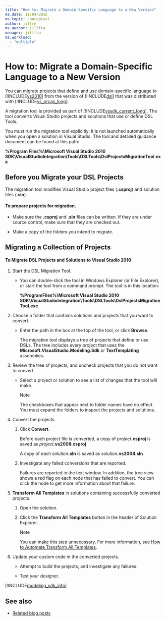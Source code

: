 ```yaml
---
title: "How to: Migrate a Domain-Specific Language to a New Version"
ms.date: 11/04/2016
ms.topic: conceptual
author: jillre
ms.author: jillfra
manager: jillfra
ms.workload:
  - "multiple"
---
```

# How to: Migrate a Domain-Specific Language to a New Version
You can migrate projects that define and use domain-specific language to [!INCLUDE[vs2010](../misc/includes/vs2010_md.md)] from the version of [!INCLUDE[dsl](../modeling/includes/dsl_md.md)] that was distributed with [!INCLUDE[vs_orcas_long](../debugger/includes/vs_orcas_long_md.md)].

 A migration tool is provided as part of [!INCLUDE[vssdk_current_long](../misc/includes/vssdk_current_long_md.md)]. The tool converts Visual Studio projects and solutions that use or define DSL Tools.

 You must run the migration tool explicitly: it is not launched automatically when you open a solution in Visual Studio. The tool and detailed guidance document can be found at this path:

 **%Program Files%\Microsoft Visual Studio 2010 SDK\VisualStudioIntegration\Tools\DSLTools\DslProjectsMigrationTool.exe**

## Before you Migrate your DSL Projects
 The migration tool modifies Visual Studio project files (**.csproj**) and solution files (**.sln**).

#### To prepare projects for migration.

- Make sure the **.csproj** and **.sln** files can be written. If they are under source control, make sure that they are checked out.

- Make a copy of the folders you intend to migrate.

## Migrating a Collection of Projects

#### To Migrate DSL Projects and Solutions to Visual Studio 2010

1. Start the DSL Migration Tool.

   - You can double-click the tool in Windows Explorer (or File Explorer), or start the tool from a command prompt. The tool is in this location:

        **%ProgramFiles%\Microsoft Visual Studio 2010 SDK\VisualStudioIntegration\Tools\DSLTools\DslProjectsMigrationTool.exe**

2. Choose a folder that contains solutions and projects that you want to convert.

   - Enter the path in the box at the top of the tool, or click **Browse**.

     The migration tool displays a tree of projects that define or use DSLs. The tree includes every project that uses the **Microsoft.VisualStudio.Modeling.Sdk** or **TextTemplating** assemblies.

3. Review the tree of projects, and uncheck projects that you do not want to convert.

   - Select a project or solution to see a list of changes that the tool will make.

       > [!NOTE]
       > The checkboxes that appear next to folder names have no effect. You must expand the folders to inspect the projects and solutions.

4. Convert the projects.

   1. Click **Convert**.

        Before each project file is converted, a copy of _project_**.csproj** is saved as _project_**.vs2008.csproj**

        A copy of each _solution_**.sln** is saved as _solution_**.vs2008.sln**

   2. Investigate any failed conversions that are reported.

        Failures are reported in the text window. In addition, the tree view shows a red flag on each node that has failed to convert. You can click the node to get more information about that failure.

5. **Transform All Templates** in solutions containing successfully converted projects.

   1. Open the solution.

   2. Click the **Transform All Templates** button in the header of Solution Explorer.

       > [!NOTE]
       > You can make this step unnecessary. For more information, see [How to Automate Transform All Templates](/previous-versions/visualstudio/visual-studio-2012/ff521399\(v\=vs.110\)).

6. Update your custom code in the converted projects.

   - Attempt to build the projects, and investigate any failures.

   - Test your designer.

[!INCLUDE[modeling_sdk_info](includes/modeling_sdk_info.md)]

## See also

- [Related blog posts](https://devblogs.microsoft.com/devops/the-visual-studio-modeling-sdk-is-now-available-with-visual-studio-2017/)